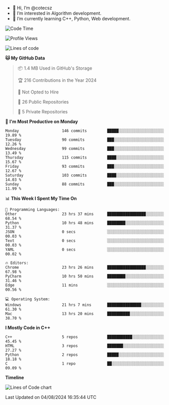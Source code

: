 - 👋 Hi, I’m @cotecsz
- 👀 I’m interested in Algorithm development.
- 🌱 I’m currently learning C++, Python, Web development.

<!---
cotecsz/cotecsz is a ✨ special ✨ repository because its `README.md` (this file) appears on your GitHub profile.
You can click the Preview link to take a look at your changes.
--->

<!--START_SECTION:waka-->
![Code Time](http://img.shields.io/badge/Code%20Time-1%2C502%20hrs%2043%20mins-blue)

![Profile Views](http://img.shields.io/badge/Profile%20Views-0-blue)

![Lines of code](https://img.shields.io/badge/From%20Hello%20World%20I%27ve%20Written-1.2%20million%20lines%20of%20code-blue)

**🐱 My GitHub Data** 

> 📦 1.4 MB Used in GitHub's Storage 
 > 
> 🏆 216 Contributions in the Year 2024
 > 
> 🚫 Not Opted to Hire
 > 
> 📜 26 Public Repositories 
 > 
> 🔑 5 Private Repositories 
 > 
📅 **I'm Most Productive on Monday** 

```text
Monday                   146 commits         █████░░░░░░░░░░░░░░░░░░░░   19.89 % 
Tuesday                  90 commits          ███░░░░░░░░░░░░░░░░░░░░░░   12.26 % 
Wednesday                99 commits          ███░░░░░░░░░░░░░░░░░░░░░░   13.49 % 
Thursday                 115 commits         ████░░░░░░░░░░░░░░░░░░░░░   15.67 % 
Friday                   93 commits          ███░░░░░░░░░░░░░░░░░░░░░░   12.67 % 
Saturday                 103 commits         ████░░░░░░░░░░░░░░░░░░░░░   14.03 % 
Sunday                   88 commits          ███░░░░░░░░░░░░░░░░░░░░░░   11.99 % 
```


📊 **This Week I Spent My Time On** 

```text
💬 Programming Languages: 
Other                    23 hrs 37 mins      █████████████████░░░░░░░░   68.54 % 
Python                   10 hrs 48 mins      ████████░░░░░░░░░░░░░░░░░   31.37 % 
JSON                     0 secs              ░░░░░░░░░░░░░░░░░░░░░░░░░   00.03 % 
Text                     0 secs              ░░░░░░░░░░░░░░░░░░░░░░░░░   00.03 % 
YAML                     0 secs              ░░░░░░░░░░░░░░░░░░░░░░░░░   00.02 % 

🔥 Editors: 
Chrome                   23 hrs 26 mins      █████████████████░░░░░░░░   67.98 % 
PyCharm                  10 hrs 50 mins      ████████░░░░░░░░░░░░░░░░░   31.46 % 
Edge                     11 mins             ░░░░░░░░░░░░░░░░░░░░░░░░░   00.56 % 

💻 Operating System: 
Windows                  21 hrs 7 mins       ███████████████░░░░░░░░░░   61.30 % 
Mac                      13 hrs 20 mins      ██████████░░░░░░░░░░░░░░░   38.70 % 
```

**I Mostly Code in C++** 

```text
C++                      5 repos             ███████████░░░░░░░░░░░░░░   45.45 % 
HTML                     3 repos             ███████░░░░░░░░░░░░░░░░░░   27.27 % 
Python                   2 repos             █████░░░░░░░░░░░░░░░░░░░░   18.18 % 
C                        1 repo              ██░░░░░░░░░░░░░░░░░░░░░░░   09.09 % 
```



**Timeline**

![Lines of Code chart](https://raw.githubusercontent.com/cotecsz/cotecsz/master/assets/bar_graph.png)


 Last Updated on 04/08/2024 16:35:44 UTC
<!--END_SECTION:waka-->
